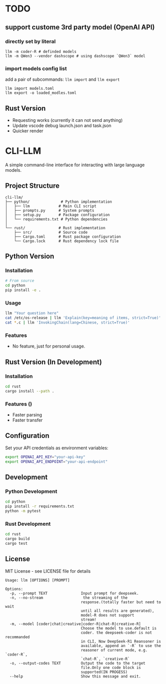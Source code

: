 # TODO

## support custome 3rd party model (OpenAI API)

### directly set by literal

```shell
llm -m coder-R # definded models
llm -m QWen3 --vendor dashscope # using dashscope `QWen3` model 
```

### import models config list

add a pair of subcommands: `llm import` and `llm export`

```
llm import models.toml
llm export -o loaded_modles.toml
```

## Rust Version

* Requesting works (currently it can not send anything)
* Update vscode debug launch.json and task.json
* Quicker render

# CLI-LLM

A simple command-line interface for interacting with large language models.

## Project Structure

```
cli-llm/
├── python/              # Python implementation
│   ├── llm             # Main CLI script
│   ├── prompts.py      # System prompts
│   ├── setup.py        # Package configuration
│   └── requirements.txt # Python dependencies
│
└── rust/               # Rust implementation
    ├── src/            # Source code
    ├── Cargo.toml      # Rust package configuration
    └── Cargo.lock      # Rust dependency lock file
```

## Python Version

### Installation

```bash
# From source
cd python
pip install -e .
```

### Usage

```bash
llm "Your question here"
cat /etc/os-release | llm 'Explain(key=meaning of items, strict=True)'
cat *.c | llm 'InvokingChain(lang=Chinese, strict=True)'
```

### Features

- No feature, just for personal usage.

## Rust Version (In Development)

### Installation

```bash
cd rust
cargo install --path .
```

### Features ()
- Faster parsing
- Faster transfer

## Configuration

Set your API credentials as environment variables:

```bash
export OPENAI_API_KEY="your-api-key"
export OPENAI_API_ENDPOINT="your-api-endpoint"
```

## Development

### Python Development

```bash
cd python
pip install -r requirements.txt
python -m pytest
```

### Rust Development

```bash
cd rust
cargo build
cargo test
```

## License

MIT License - see LICENSE file for details

```shell
Usage: llm [OPTIONS] [PROMPT]

Options:
  -p, --prompt TEXT               Input prompt for deepseek.
  -n, --no-stream                  the streaming of the
                                  response.(totally faster but need to wait
                                  until all results are generated),
                                  model-R does not support
                                  stream!
  -m, --model [coder|chat|creative|coder-R|chat-R|creative-R]
                                  Choose the model to use.default is
                                  coder. the deepseek-coder is not recommanded
                                  in CLI, Now DeepSeek-R1 Reansoner is
                                  available, append an `-R` to use the
                                  reasoner of current mode, e.g. `coder-R`,
                                  `chat-R`, `creative-R`
  -o, --output-codes TEXT         Output the code to the target
                                  file.Only one code block is
                                  supported(IN PROGESS)
  --help                          Show this message and exit.
```
